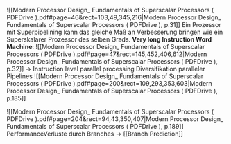 ![[Modern Processor Design_ Fundamentals of Superscalar Processors ( PDFDrive ).pdf#page=46&rect=103,49,345,216|Modern Processor Design_ Fundamentals of Superscalar Processors ( PDFDrive ), p.31]]
Ein Prozessor mit Superpipelining kann das gleiche Maß an Verbesserung bringen wie ein Superskalarer Prozessor des selben Grads.
**Very long Instruction Word Machine**:
![[Modern Processor Design_ Fundamentals of Superscalar Processors ( PDFDrive ).pdf#page=47&rect=145,452,406,612|Modern Processor Design_ Fundamentals of Superscalar Processors ( PDFDrive ), p.32]]
-> Instruction level parallel processing
Diversifikation paralleler Pipelines
![[Modern Processor Design_ Fundamentals of Superscalar Processors ( PDFDrive ).pdf#page=200&rect=109,293,353,603|Modern Processor Design_ Fundamentals of Superscalar Processors ( PDFDrive ), p.185]]

![[Modern Processor Design_ Fundamentals of Superscalar Processors ( PDFDrive ).pdf#page=204&rect=94,43,350,407|Modern Processor Design_ Fundamentals of Superscalar Processors ( PDFDrive ), p.189]]
PerformanceVerluste durch Branches -> [[Branch Prediction]]